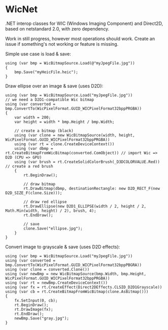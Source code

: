 # WicNet
.NET interop classes for WIC (Windows Imaging Component) and Direct2D, based on netstandard 2.0, with zero dependency.

Work in still progress, however most operations should work. Create an issue if something's not working or feature is missing.

Simple use case is load & save:

    using (var bmp = WicBitmapSource.Load(@"myJpegFile.jpg"))
    {
        bmp.Save("myHeicFile.heic");
    }

Draw ellipse over an image & save (uses D2D):

    using (var bmp = WicBitmapSource.Load("myJpegFile.jpg"))
    // we need a D2D1-compatible Wic bitmap
    using (var converted = bmp.ConvertTo(WicPixelFormat.GUID_WICPixelFormat32bppPRGBA))
    {
        var width = 200;
        var height = width * bmp.Height / bmp.Width;
                
        // create a bitmap (black)
        using (var clone = new WicBitmapSource(width, height, WicPixelFormat.GUID_WICPixelFormat32bppPRGBA))
        using (var rt = clone.CreateDeviceContext())
        using (var dbmp = rt.CreateBitmapFromWicBitmap(converted.ComObject)) // import Wic => D2D (CPU => GPU)
        using (var brush = rt.CreateSolidColorBrush(_D3DCOLORVALUE.Red)) // create a red brush
        {
            rt.BeginDraw();
                    
            // draw bitmap
            rt.DrawBitmap(dbmp, destinationRectangle: new D2D_RECT_F(new D2D_SIZE_F(clone.Size)));

            // draw red ellipse
            rt.DrawEllipse(new D2D1_ELLIPSE(width / 2, height / 2, Math.Min(width, height) / 2), brush, 4);
            rt.EndDraw();

            // save
            clone.Save("ellipse.jpg");
        }
    }

Convert image to grayscale & save (uses D2D effects):

    using (var bmp = WicBitmapSource.Load("myJpegFile.jpg"))
    using (var converted = bmp.ConvertTo(WicPixelFormat.GUID_WICPixelFormat32bppPBGRA))
    using (var clone = converted.Clone())
    using (var newBmp = new WicBitmapSource(bmp.Width, bmp.Height, WicPixelFormat.GUID_WICPixelFormat32bppPRGBA))
    using (var rt = newBmp.CreateDeviceContext())
    using (var fx = rt.CreateEffect(Direct2DEffects.CLSID_D2D1Grayscale))
    using (var cb = rt.CreateBitmapFromWicBitmap(clone.AsBitmap()))
    {
        fx.SetInput(0, cb);
        rt.BeginDraw();
        rt.DrawImage(fx);
        rt.EndDraw();
        newBmp.Save("gray.jpg");
    }
